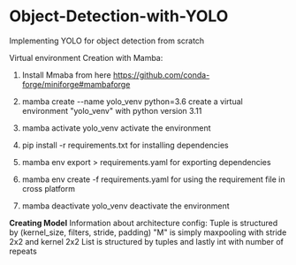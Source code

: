 # Object-Detection-with-YOLO
Implementing YOLO for object detection from scratch

Virtual environment Creation with Mamba:
1. Install Mmaba from here
https://github.com/conda-forge/miniforge#mambaforge

2. mamba create --name yolo_venv python=3.6
create a virtual environment "yolo_venv" with python version 3.11
3. mamba activate yolo_venv
activate the environment
4. pip install -r requirements.txt
for installing dependencies
5. mamba env export > requirements.yaml
for exporting dependencies
4. mamba env create -f requirements.yaml
for using the requirement file in cross platform
5. mamba deactivate yolo_venv
deactivate the environment


**Creating Model**
Information about architecture config:
Tuple is structured by (kernel_size, filters, stride, padding) 
"M" is simply maxpooling with stride 2x2 and kernel 2x2
List is structured by tuples and lastly int with number of repeats